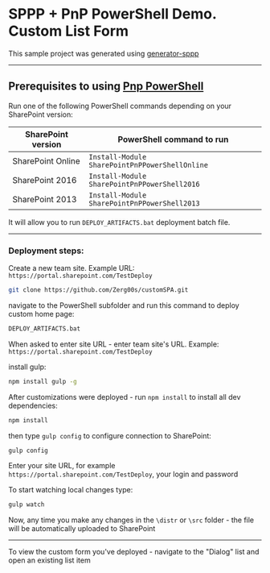 # SPPP + PnP PowerShell Demo. Custom List Form

This sample project was generated using [generator-sppp](https://github.com/koltyakov/generator-sppp)

---

## Prerequisites to using [Pnp PowerShell](https://github.com/SharePoint/PnP-PowerShell)
Run one of the following PowerShell commands depending on your SharePoint version:

| SharePoint version | PowerShell command to run |
| ------ | ------ |
| SharePoint Online | `Install-Module SharePointPnPPowerShellOnline` |
| SharePoint 2016 | `Install-Module SharePointPnPPowerShell2016` |
| SharePoint 2013 | `Install-Module SharePointPnPPowerShell2013` |

It will allow you to run `DEPLOY_ARTIFACTS.bat` deployment batch file.

---

### Deployment steps:
Create a new team site. Example URL: `https://portal.sharepoint.com/TestDeploy`

```sh
git clone https://github.com/Zerg00s/customSPA.git
```
navigate to the PowerShell subfolder and run this command to deploy custom home page:
```sh
DEPLOY_ARTIFACTS.bat
```
When asked to enter site URL - enter team site's URL. Example: `https://portal.sharepoint.com/TestDeploy`

install gulp:
```sh
npm install gulp -g
```

After customizations were deployed - run `npm install` to install all dev dependencies:
```sh
npm install
```

then type `gulp config` to configure connection to SharePoint:
```sh
gulp config
```
Enter your site URL, for example `https://portal.sharepoint.com/TestDeploy`, your login and password

To start watching local changes type:

```sh
gulp watch
```

Now, any time you make any changes in the `\distr` or `\src` folder - the file will be automatically uploaded to SharePoint

---

To view the custom form you've deployed - navigate to the "Dialog" list and open an existing list item